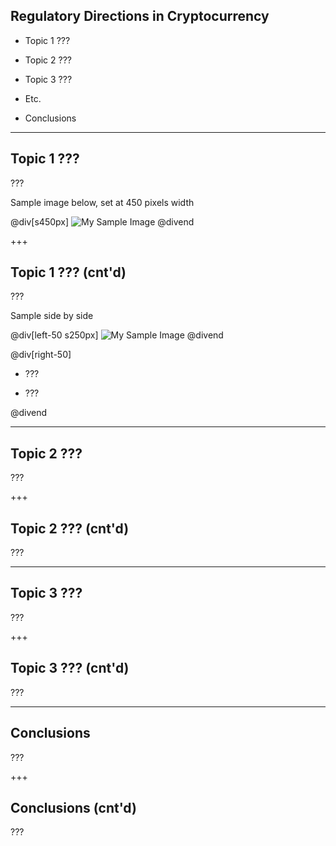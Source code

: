 ## Regulatory Directions in Cryptocurrency

- Topic 1 ???

- Topic 2 ???

- Topic 3 ???

- Etc. 

- Conclusions

---

## Topic 1 ???

???

Sample image below, set at 450 pixels width

@div[s450px]
![My Sample Image](https://raw.githubusercontent.com/tari-labs/tari-university/regulatory/regulatory/Directions-in-cryptocurrency/sources/sample.PNG)
@divend

+++

## Topic 1 ??? (cnt'd)

???

Sample side by side

@div[left-50 s250px]
![My Sample Image](https://raw.githubusercontent.com/tari-labs/tari-university/regulatory/regulatory/Directions-in-cryptocurrency/sources/sample.PNG)
@divend

@div[right-50]

- ???

- ???

@divend

------

## Topic 2 ???

???

+++

## Topic 2 ??? (cnt'd)

???

------

## Topic 3 ???

???

+++

## Topic 3 ??? (cnt'd)

???

------

## Conclusions

???

+++

## Conclusions (cnt'd)

???
